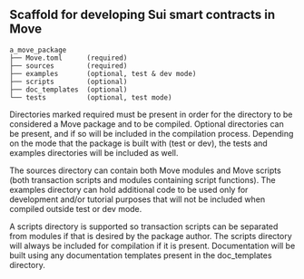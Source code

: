 ## Scaffold for developing Sui smart contracts in Move

```
a_move_package
├── Move.toml      (required)
├── sources        (required)
├── examples       (optional, test & dev mode)
├── scripts        (optional)
├── doc_templates  (optional)
└── tests          (optional, test mode)
```

Directories marked required must be present in order for the directory to be considered a Move package and to be compiled. Optional directories can be present, and if so will be included in the compilation process. Depending on the mode that the package is built with (test or dev), the tests and examples directories will be included as well.

The sources directory can contain both Move modules and Move scripts (both transaction scripts and modules containing script functions). The examples directory can hold additional code to be used only for development and/or tutorial purposes that will not be included when compiled outside test or dev mode.

A scripts directory is supported so transaction scripts can be separated from modules if that is desired by the package author. The scripts directory will always be included for compilation if it is present. Documentation will be built using any documentation templates present in the doc_templates directory.

